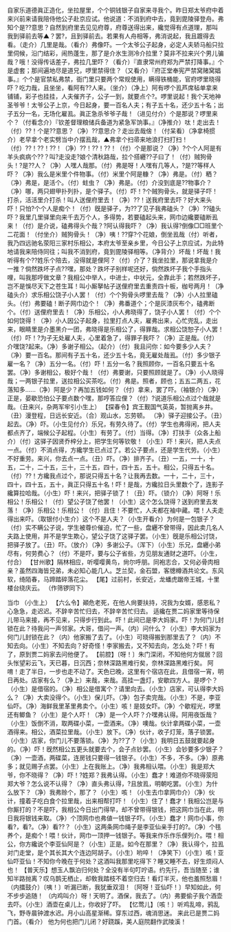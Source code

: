 <!-- { "loadSidebar": true } -->
自家乐道德眞正造化，坐拉屋里，个个铜钱银子自家来寻我个。昨日郑太爷府中着来兴前来请我陪侍他公子赴京应试。他说道：不消到府中去，竟到毘陵驿登舟。弗知个是??意思？自然到府里去见见府尊，府尊送得出来，纔觉得有点道理，那叫我到驿前去等▲？罢?，且到驿前去。若果有人舟相等，弗消说起，我且踱得去看。（走介）几里是哉。（看介）弗像吓。一个太爷公子起身，必定人夫轿马船只拉里伺候，沿门结彩，闹热蓬生，那了是介氷生测冷介拉里？莫非不拉来兴个男儿骗哉？哦！没得传话差子，弗拉几里吓？（看介）『直隶常州府郑为严禁打降事。』个是虚套；那间遍地尽是道兄，啰里禁得住？（又看介）『府正堂奉宪严禁窝赌窝娼事。』个个是官禁私弗禁，衙门里只要两个常规使用，瞒得铁桶能，官府啰里晓得吓？吃力哉，且坐坐，看阿有??人来。（坐介）（净上）阿有啰个厾芦席毡单拿来铺铺，彩子也挂挂，人夫催齐子，公子一到，就要点个?。啰里说起！我个天地神圣爷爷！太爷公子上京，今日起身，要一百名人夫；有子五十名，还少五十名；出子五分一名，无场化雇厾。眞正急杀爷爷子哉！（进见付介）个是那说？啰里来个？（付看念介）『钦差督理粮储兵备道为紧急军饷事。』（净推介）呔！走出去！（付）??！个是??意思？（净）??意思介？走出去哉倽！（付呆看）（净拿椅掼介）老早拿个老实劈当中介摆厾哉，▲弗拿个扫帚来地浪打扫打扫！（付）??！??！??！（净）??！??！??！（付）个是那说？（净）?个个人阿是有羊头疯病个??？叫?走没走?娘个清秋路哉，拉个搭纒??子曰了！（付）贼狗骨头！?是??人？（净）人嘿人哉那。（付）弗是呀！人嘿有几等人，?是??等样人吓？（净）我么是米里个件物事。（付）米里个阿是糠？（净）弗是。（付）粞？（净）弗是，是活个。（付）蛀虫？（净）弗是。（付）介没到底是??物事介？（净）哪，两只翅甲扑列扑，是个驿子。（付）吓！?个贼狗骨头，就是驿子吓！打杀，活活里介打杀！叫人送俚府里去！（净）??！送我府里去吓？好大来头吓！只怕?个个人是痴个！（付）旣是驿子，为??了见子我弗磕头？（净）??磕头吓？我里几里驿里向来千去万个人，多得势，若要磕起头来，网巾边纔要磕断厾来！（付）是介说，磕弗得头个哉？?阿认得我吓？（净）我认得?倒像□□班里个二花面！（付坐介）贼狗骨头！（净）咦！??穿?个花娘，倒坐厾哉（付）听者，我乃四远驰名荥阳三家村乐相公，本府太爷至亲乡里，今日公子上京应试，为此特地请我来陪侍同往；叫我不消到府，竟到毘陵驿相等。（净背介）坏哉！坏哉！我听得有个??姓乐个陪去，没得就是俚阿？（付）介了？我坐拉里，那说拿我是介一推？倘然跌坏子点??嘿，那处？跌坏子别样呢还好，倘然跌坏子我个手指头哩，叫我那哼做文章？我相公中举人，中进士，中状元，全靠此手；若然跌坏子，岂不是悞尽天下之苍生耳！叫小厮拏帖子送俚府里去重责四十板，枷号两月！（净磕头介）求乐相公饶子小人罢！（付）个个狗骨头啰里去哉？（净）小人拉里磕头。（付）弗要磕！断子网巾边个！（净）弗番道个；个是灰漆灰布个，磕弗断个。（付）送俚府里去！（净）乐相公，小人弗晓得了，饶子小人罢！（付）个个如何饶得！（净）小人因公子起身，拉里打点人夫，雇弗出来，心忙兜乱，走出来，眼睛里是介墨黑介一团，弗晓得是乐相公了，得罪哉。求相公饶恕子小人罢！（付）吓！?为子无处雇人夫，心里着急了，得罪子我吓？（净）正是哉。（付）介嘿饶?起来。（净）多谢子相公。（起介）（付）我且问你：如今要多少人夫？（净）要一百名。那间有子五十名，还少五十名，竟无雇处哉厾。（付）多少银子雇一名？（净）五分一名。（付）吓！五分一名？我照顾你，一百名只要五十名罢。（净）多谢相公，极好个哉！（付）弗要谢，只要照顾就是了。（净）小人晓得哉；一两银子拉里，送拉相公买茶吃。（付）弗是。照者，顾也；五五二两五，花落知多......（净）阿是少？再加五钱如何？（付）拿来，罢了吓。（袖银介）（净）正是，晏歇恐怕公子要点数个嘿，那哼答应俚？（付）?说道乐相公点过个哉就是哉。（丑来兴，杂两军牢引小生上）
【探春令】宾王觐国气英英，暂抛离乡井。（丑）漫登程，日远长安近。（合）观山水，忘劳顿。
（净）驿子迎接公子。（丑）起去。（净）吓。（小生见付介）乐兄，有劳久待了。（付）学生也弗得闲，把人夫都点齐了，端候公子起程。（小生）有劳了。（付）当得。（净）打扶手（众各上船介）（付）这驿子因贤乔梓分上，把学生何等钦敬！（小生）吓！来兴，把人夫点一点。（付）不消点得，方纔学生已点过了。若公子要点，还是学生代劳。（小生）不好重劳。来兴，你去点一点。（丑）吓。（净）排齐子。（丑）一五，一十，十五，二十，二十五，三十，三十五，四十，四十五，五十。相公，只得五十名。（付）??！方纔我点过个，那说只得五十名？让我再去数。一十，二十，三十，四十，四十五，五十，眞正只得五十名！吓！是哉，方纔拉日头里数个了，连影子纔算拉哈哉。（小生）吓！来兴，把驿子锁了！（丑）吓。（锁介）（净）阿呀！乐相公！乐相公！（付）望公子饶了他罢！（小生）这个怎么饶得？送到府里去发落！（净）乐相公！乐相公！（付）且住！不要忙，人夫都在袖中藏。喂！人夫走得出来吓。（取银付小生介）这个不是人夫？（小生开看介）为何是一包银子？（付）实不瞒公子说，学生被尊价催迫，忙了一些，盘纒不曾带得，因此卖几名人夫路上使用，并不是学生欺心，望公子饶了这驿子罢。（小生）旣是乐相公讨饶，把驿子放了。（丑）吓。（放介）（净）多谢公子。（浑下）（小生）乐兄，盘纒小弟尽有，何劳费心？（付）不是吓，要与公子省些，方见朋友通财之道吓。（小生，付合）
【甘州歌】隔林相应，听嘤嘤黄鸟，尙尔呼朋。同袍志合，又何必骨肉相亲？虽然四海皆兄弟，未必知心能几人。芝兰契，金石盟，客牕樽酒共论文。东风软，绮陌春，马蹄踏碎落花尘。
【尾】过前村，长安近，龙蟠虎踞帝王城，十里楼台绕庆云。
（作筛锣同下）
 
当巾
（小生上）
【六么令】顚危老死，在他人尙要扶持，况我为女婿，感恩私？心急急，走迟迟。不辞辛苦忙归去，不辞辛苦忙归去。
适纔在贾二妈家里等待保儿带马来接，再不见来，只得步行到此。吓！此间已是李大妈家。吓！为何门儿封锁在此？待我问一声邻家。大哥，借问一声。（内）问什么？（小生）李大妈家为何门儿封锁在此？（内）他家搬了去了。（小生）可晓得搬到那里去了？（内）不知去向。（小生）不知去向？好奇怪！李家搬去，又不知去向，怎么处？吓！有了，原到贾二妈家去问他便了。
【前腔】〔呀！〕朱门深闭，不知他何方僦居？回头怅望彩云飞，天已暮，日沉西；奈林深路黑难行矣，奈林深路黑难行矣。
阿唷！走了半日，一步也走不动了。天色已晚，这里有个宿店在此，且借宿一宵，明日再处。店家有么？（净上）来哉，来哉。高挂一盏灯，安歇四方人。是啰个？（小生）是借宿的。（净）相公是借寓个？请里向去。（小生）店家，可认得李大妈么？（净）大卖没得个。（小生）保儿吓。（净）包子卖完哉。（小生）不是，李亚仙吓。（净）海鲜我里革里弗卖个。（小生）咳！是妓女吓。（净）个歇程光，啰里还有鲫鱼？（小生）是个人吓！（净）是一个人吓？介嘿弗认得。阿用夜饭哉？（小生）饭倒不消，取两碟小菜，一壶酒来。（净）噢哉。伙计拿两碟小菜，一壶酒得来。相公，酒菜拉里哉。（小生）放下。（净）伙计，收子灯笼，落子锁罢。（小生）店家，你门儿不要落锁。（净）为??了？（小生）我明日五鼓就要起身的。（净）吓！旣然相公五更头就要去个，会子点钞罢。（小生）会钞要多少银子？（净）一壶酒，两碟菜，连房钱只要得一钱银子。（小生）不多，不多。（净）原弗多；就见赐子点罢。（小生）上在我账上。（净）我弗相认喂。（小生）我是郑大爷，你不晓得？（净）吓！?姓郑？我弗认得。（小生）蠢才！难道你不晓得荥阳郑大爷？怎么说不认得？（净）直头弗认得，?且放厾，明朝吃罢。（小生）为什么放下？（净）我弗赊个，那了？（小生）咳！（小生去巾拿网巾介）（净）伙计，撞着子吃白食个拉里哉，出来相帮打吓！（小生）住了！蠢才！我相公岂是与你厮打的？不是吓，我相公今日出门得早，却不曾带得银钱，把这网巾当在此，明日我将银钱来取。（净）个顶网巾也弗値一钱银子吓。（小生）蠢才！网巾小事，你看?，看?。（净）看??？（小生）这两条网巾绳子是李亚仙亲手打的?。（净）个毴养个，是痴个！喂！伙计，网巾一顶押一钱银子。等我来作乐作乐俚列介。喂！相公，你方纔说个李亚仙阿是？（小生）正是。如今在那里？（净）我认得个，拉厾对门走堂，是个其长其大个连边阿胡子。（小生）哟啐！（净笑下）（小生）咳！亚仙吓亚仙！不知你今晚在于何处？这酒叫我那里吃得下？睡又睡不去，好生烦闷人也！
【普天乐】想玉人飘泊归何处？全没有半句叮咛语。约先行，吾当随至；谁知半路抛离？叹乌鹊无栖止，却敎我踏枝不着空归去！看灯半灭，他也羞照愁眉！（内擂鼓介）〔咦！〕听漏已断，我犹垂双泪！〔阿呀！亚仙吓！〕早知如此，何不步步追随！
（内鸡叫介）呀！天明了。酒保，我去了。（内）弗要偷子我个酒壶去吓。（小生）酒壶在桌儿上，你收好了吓。
【忆莺儿】〔咳！〕听鸡乱啼，鸦乱飞，野寺晨钟渡水迟。月小山高星渐稀。穿东过西，魂消思迷。
来此已是贾二妈门首。（看介）
他为何也把门儿闭？好跷蹊，美人庭院翻作武陵溪！
